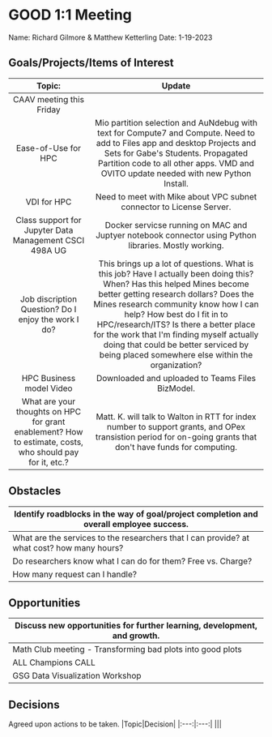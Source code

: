 # GOOD 1:1 Meeting 
Name: Richard Gilmore & Matthew Ketterling
Date: 1-19-2023
## Goals/Projects/Items of Interest 
|Topic:|Update|
|:---:|:---:|
|CAAV meeting this Friday|
|Ease-of-Use for HPC| Mio partition selection and AuNdebug with text for Compute7 and Compute. Need to add to Files app and desktop Projects and Sets for Gabe's Students. Propagated Partition code to all other apps. VMD and OVITO update needed with new Python Install.|
|VDI for HPC| Need to meet with Mike about VPC subnet connector to License Server.
|Class support for Jupyter Data Management CSCI 498A UG| Docker servicse running on MAC and Juptyer notebook connector using Python libraries. Mostly working. 
|Job discription Question? Do I enjoy the work I do?| This brings up a lot of questions. What is this job? Have I actually been doing this? When? Has this helped Mines become better getting research dollars? Does the Mines research community know how I can help? How best do I fit in to HPC/research/ITS? Is there a better place for the work that I'm finding myself actually doing that could be better serviced by being placed somewhere else within the organization? 
|HPC Business model Video | Downloaded and uploaded to Teams Files BizModel.
|What are your thoughts on HPC for grant enablement?  How to estimate, costs, who should pay for it, etc.?| Matt. K. will talk to Walton in RTT for index number to support grants, and OPex transistion period for on-going grants that don't have funds for computing.


## Obstacles
|Identify roadblocks in the way of goal/project completion and overall employee success.|
|---|
|What are the services to the researchers that I can provide? at what cost? how many hours?
|Do researchers know what I can do for them? Free vs. Charge?|
|How many request can I handle?|Depends on if the software is build? depth and complexity of the model to load? Am I familar enough with the science domain to be useful.|


## Opportunities 
|Discuss new opportunities for further learning, development, and growth.|
|---|
|Math Club meeting - Transforming bad plots into good plots| Dr. Sprinkle will demonstrate the process of transforming bad plots into good plots. https://github.com/brennansprinkle/MATLAB_Figures_Demo See TOOL Plot optics for 3d creation of spheres.
| ALL Champions CALL | XDmod overview and OnDemand. Account tracking app on OOD NOT Coldfront. XDmoD data ingess of SLURM accouting needs to parsed anyway to make $$$ account tracking. Python plugin would be better in OOD than another front end app.
|GSG Data Visualization Workshop | Next week Mar-1-2023 Data Visualization: This workshop led by Isabella Mendoza from Graduate Student Government will cover the basics for making data easy to read and visually appealing. https://libcal.mines.edu/event/10095672 


## Decisions
Agreed upon actions to be taken.
|Topic|Decision|
|:---:|:---:|
|||

